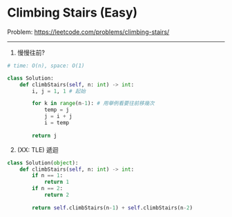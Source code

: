 Climbing Stairs (Easy)
===

Problem: https://leetcode.com/problems/climbing-stairs/

---

1. 慢慢往前?
```python
# time: O(n), space: O(1)

class Solution:
    def climbStairs(self, n: int) -> int:
        i, j = 1, 1 # 起始

        for k in range(n-1): # 用舉例看要往前移幾次
            temp = j
            j = i + j
            i = temp
        
        return j
```

2. (XX: TLE) 遞迴
```python
class Solution(object):
    def climbStairs(self, n: int) -> int:
        if n == 1: 
            return 1
        if n == 2:
            return 2
        
        return self.climbStairs(n-1) + self.climbStairs(n-2)
```



